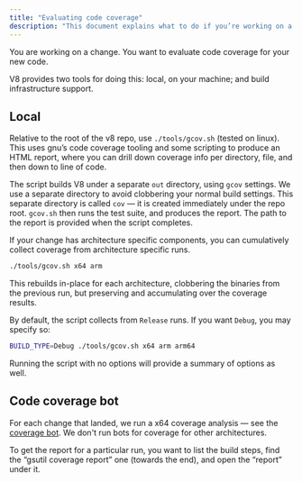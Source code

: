 ```yaml
---
title: "Evaluating code coverage"
description: "This document explains what to do if you’re working on a change in V8 and you want to evaluate its code coverage."
---
```

You are working on a change. You want to evaluate code coverage for your new code.

V8 provides two tools for doing this: local, on your machine; and build infrastructure support.

## Local

Relative to the root of the v8 repo, use `./tools/gcov.sh` (tested on linux). This uses gnu’s code coverage tooling and some scripting to produce an HTML report, where you can drill down coverage info per directory, file, and then down to line of code.

The script builds V8 under a separate `out` directory, using `gcov` settings. We use a separate directory to avoid clobbering your normal build settings. This separate directory is called `cov` — it is created immediately under the repo root. `gcov.sh` then runs the test suite, and produces the report. The path to the report is provided when the script completes.

If your change has architecture specific components, you can cumulatively collect coverage from architecture specific runs.

```bash
./tools/gcov.sh x64 arm
```

This rebuilds in-place for each architecture, clobbering the binaries from the previous run, but preserving and accumulating over the coverage results.

By default, the script collects from `Release` runs. If you want `Debug`, you may specify so:

```bash
BUILD_TYPE=Debug ./tools/gcov.sh x64 arm arm64
```

Running the script with no options will provide a summary of options as well.

## Code coverage bot

For each change that landed, we run a x64 coverage analysis — see the [coverage bot](https://ci.chromium.org/p/v8/builders/luci.v8.ci/V8%20Linux64%20-%20gcov%20coverage). We don't run bots for coverage for other architectures.

To get the report for a particular run, you want to list the build steps, find the “gsutil coverage report” one (towards the end), and open the “report” under it.
